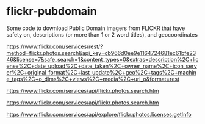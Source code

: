 # flickr-pubdomain
Some code to download Public Domain imagers from FLICKR that have safety on, descriptions (or more than 1 or 2 word titles), and geocoordinates


https://www.flickr.com/services/rest/?method=flickr.photos.search&api_key=cb966d0ee9e1164724681ec61bfe2346&license=7&safe_search=1&content_types=0&extras=description%2C+license%2C+date_upload%2C+date_taken%2C+owner_name%2C+icon_server%2C+original_format%2C+last_update%2C+geo%2C+tags%2C+machine_tags%2C+o_dims%2C+views%2C+media%2C+url_o&format=rest

https://www.flickr.com/services/api/flickr.photos.search.htm

https://www.flickr.com/services/api/flickr.photos.search.htm

https://www.flickr.com/services/api/explore/flickr.photos.licenses.getInfo
